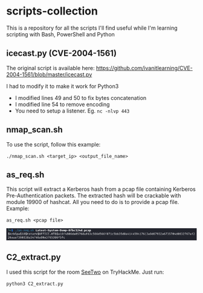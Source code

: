 # scripts-collection

This is a repository for all the scripts I'll find useful while I'm learning scripting with Bash, PowerShell and Python

## icecast.py (CVE-2004-1561)

The original script is available here: https://github.com/ivanitlearning/CVE-2004-1561/blob/master/icecast.py

I had to modify it to make it work for Python3
* I modified lines 49 and 50 to fix bytes concatenation
* I modified line 54 to remove encoding
* You need to setup a listener. Eg. `nc -nlvp 443`

## nmap_scan.sh

To use the script, follow this example: 

```
./nmap_scan.sh <target_ip> <output_file_name>
```

## as_req.sh

This script will extract a Kerberos hash from a pcap file containing Kerberos Pre-Authentication packets. The extracted hash will be crackable with module 19900 of hashcat. All you need to do is to provide a pcap file. Example:

```
as_req.sh <pcap file>
```

![script used to extract kerberos hash from pcap file](./images/kerberos-hash.png)

## C2_extract.py

I used this script for the room [SeeTwo](https://tryhackme.com/r/room/seetworoom) on TryHackMe. Just run:

```
python3 C2_extract.py
```




